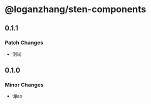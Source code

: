 # @loganzhang/sten-components

## 0.1.1

### Patch Changes

- 测试

## 0.1.0

### Minor Changes

- tijiao
